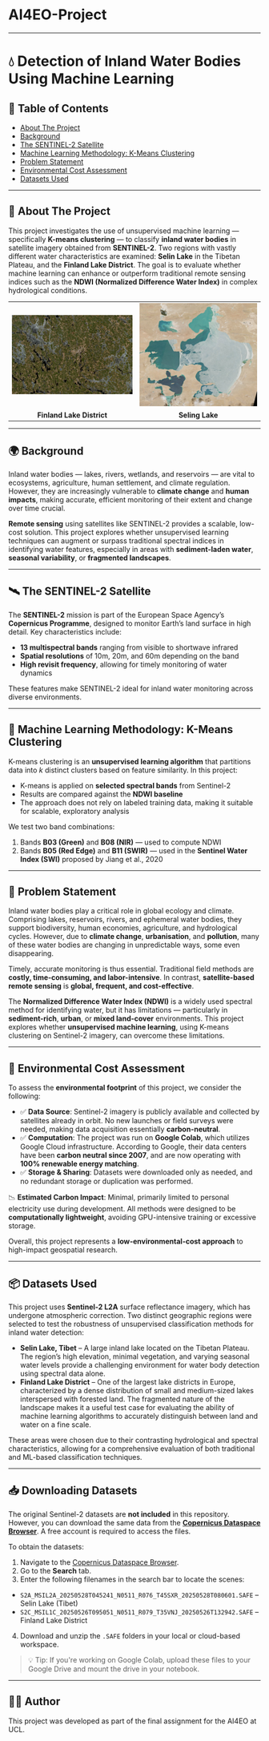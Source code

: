 # AI4EO-Project
---

# 💧 Detection of Inland Water Bodies Using Machine Learning

## 📑 Table of Contents

* [About The Project](#about-the-project)
* [Background](#background)
* [The SENTINEL-2 Satellite](#the-sentinel-2-satellite)
* [Machine Learning Methodology: K-Means Clustering](#machine-learning-methodology-k-means-clustering)
* [Problem Statement](#problem-statement)
* [Environmental Cost Assessment](#environmental-cost-assessment)
* [Datasets Used](#datasets-used)
---

## 📌 About The Project

This project investigates the use of unsupervised machine learning — specifically **K-means clustering** — to classify **inland water bodies** in satellite imagery obtained from **SENTINEL-2**. Two regions with vastly different water characteristics are examined: **Selin Lake** in the Tibetan Plateau, and the **Finland Lake District**. The goal is to evaluate whether machine learning can enhance or outperform traditional remote sensing indices such as the **NDWI (Normalized Difference Water Index)** in complex hydrological conditions.
<table>
  <tr>
    <td><img src="image/finland lake district.jpg" alt="Finland Lake District" width="100%"></td>
    <td><img src="image/siling lake.jpg" alt="Siling Lake" width="100%"></td>
  </tr>
  <tr>
    <td align="center"><strong>Finland Lake District</strong></td>
    <td align="center"><strong>Seling Lake </strong></td>
  </tr>
</table>

---

## 🌍 Background

Inland water bodies — lakes, rivers, wetlands, and reservoirs — are vital to ecosystems, agriculture, human settlement, and climate regulation. However, they are increasingly vulnerable to **climate change** and **human impacts**, making accurate, efficient monitoring of their extent and change over time crucial.

**Remote sensing** using satellites like SENTINEL-2 provides a scalable, low-cost solution. This project explores whether unsupervised learning techniques can augment or surpass traditional spectral indices in identifying water features, especially in areas with **sediment-laden water**, **seasonal variability**, or **fragmented landscapes**.

---

## 🛰️ The SENTINEL-2 Satellite

The **SENTINEL-2** mission is part of the European Space Agency’s **Copernicus Programme**, designed to monitor Earth’s land surface in high detail. Key characteristics include:

* **13 multispectral bands** ranging from visible to shortwave infrared
* **Spatial resolutions** of 10m, 20m, and 60m depending on the band
* **High revisit frequency**, allowing for timely monitoring of water dynamics

These features make SENTINEL-2 ideal for inland water monitoring across diverse environments.

---

## 🤖 Machine Learning Methodology: K-Means Clustering

K-means clustering is an **unsupervised learning algorithm** that partitions data into *k* distinct clusters based on feature similarity. In this project:

* K-means is applied on **selected spectral bands** from Sentinel-2
* Results are compared against the **NDWI baseline**
* The approach does not rely on labeled training data, making it suitable for scalable, exploratory analysis

We test two band combinations:

1. Bands **B03 (Green)** and **B08 (NIR)** — used to compute NDWI
2. Bands **B05 (Red Edge)** and **B11 (SWIR)** — used in the **Sentinel Water Index (SWI)** proposed by Jiang et al., 2020

---

## 🧠 Problem Statement

Inland water bodies play a critical role in global ecology and climate. Comprising lakes, reservoirs, rivers, and ephemeral water bodies, they support biodiversity, human economies, agriculture, and hydrological cycles. However, due to **climate change**, **urbanisation**, and **pollution**, many of these water bodies are changing in unpredictable ways, some even disappearing.

Timely, accurate monitoring is thus essential. Traditional field methods are **costly, time-consuming, and labor-intensive**. In contrast, **satellite-based remote sensing** is **global, frequent, and cost-effective**.

The **Normalized Difference Water Index (NDWI)** is a widely used spectral method for identifying water, but it has limitations — particularly in **sediment-rich**, **urban**, or **mixed land-cover** environments. This project explores whether **unsupervised machine learning**, using K-means clustering on Sentinel-2 imagery, can overcome these limitations.

---

## 🌱 Environmental Cost Assessment

To assess the **environmental footprint** of this project, we consider the following:

* ✅ **Data Source**: Sentinel-2 imagery is publicly available and collected by satellites already in orbit. No new launches or field surveys were needed, making data acquisition essentially **carbon-neutral**.
* ✅ **Computation**: The project was run on **Google Colab**, which utilizes Google Cloud infrastructure. According to Google, their data centers have been **carbon neutral since 2007**, and are now operating with **100% renewable energy matching**.
* ✅ **Storage & Sharing**: Datasets were downloaded only as needed, and no redundant storage or duplication was performed.

📉 **Estimated Carbon Impact**: Minimal, primarily limited to personal electricity use during development. All methods were designed to be **computationally lightweight**, avoiding GPU-intensive training or excessive storage.

Overall, this project represents a **low-environmental-cost approach** to high-impact geospatial research.

---

## 📦 Datasets Used

This project uses **Sentinel-2 L2A** surface reflectance imagery, which has undergone atmospheric correction. Two distinct geographic regions were selected to test the robustness of unsupervised classification methods for inland water detection:

* **Selin Lake, Tibet** – A large inland lake located on the Tibetan Plateau. The region’s high elevation, minimal vegetation, and varying seasonal water levels provide a challenging environment for water body detection using spectral data alone.
* **Finland Lake District** – One of the largest lake districts in Europe, characterized by a dense distribution of small and medium-sized lakes interspersed with forested land. The fragmented nature of the landscape makes it a useful test case for evaluating the ability of machine learning algorithms to accurately distinguish between land and water on a fine scale.

These areas were chosen due to their contrasting hydrological and spectral characteristics, allowing for a comprehensive evaluation of both traditional and ML-based classification techniques.

---

## 📥 Downloading Datasets

The original Sentinel-2 datasets are **not included** in this repository. However, you can download the same data from the **[Copernicus Dataspace Browser](https://dataspace.copernicus.eu/)**. A free account is required to access the files.

To obtain the datasets:

1. Navigate to the [Copernicus Dataspace Browser](https://dataspace.copernicus.eu/).
2. Go to the **Search** tab.
3. Enter the following filenames in the search bar to locate the scenes:

* `S2A_MSIL2A_20250528T045241_N0511_R076_T45SXR_20250528T080601.SAFE` – Selin Lake (Tibet)
* `S2C_MSIL1C_20250526T095051_N0511_R079_T35VNJ_20250526T132942.SAFE` – Finland Lake District

4. Download and unzip the `.SAFE` folders in your local or cloud-based workspace.

> 💡 Tip: If you're working on Google Colab, upload these files to your Google Drive and mount the drive in your notebook.


---

## 👩‍💻 Author

This project was developed as part of the final assignment for the AI4EO at UCL.


